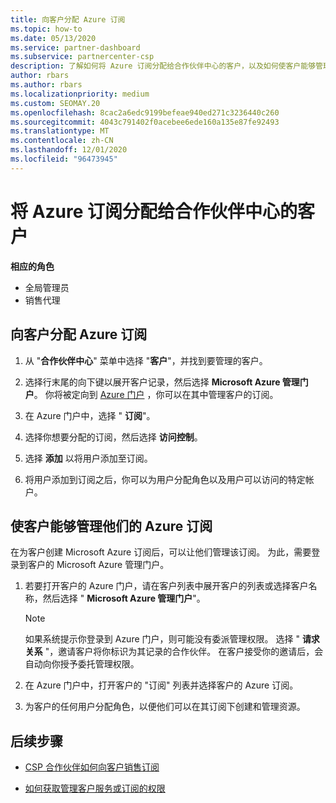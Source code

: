 ```yaml
---
title: 向客户分配 Azure 订阅
ms.topic: how-to
ms.date: 05/13/2020
ms.service: partner-dashboard
ms.subservice: partnercenter-csp
description: 了解如何将 Azure 订阅分配给合作伙伴中心的客户，以及如何使客户能够管理自己的订阅。
author: rbars
ms.author: rbars
ms.localizationpriority: medium
ms.custom: SEOMAY.20
ms.openlocfilehash: 8cac2a6edc9199befeae940ed271c3236440c260
ms.sourcegitcommit: 4043c791402f0acebee6ede160a135e87fe92493
ms.translationtype: MT
ms.contentlocale: zh-CN
ms.lasthandoff: 12/01/2020
ms.locfileid: "96473945"
---
```

# <a name="assigning-azure-subscriptions-to-customers-in-partner-center"></a>将 Azure 订阅分配给合作伙伴中心的客户

**相应的角色**

- 全局管理员
- 销售代理

## <a name="assign-azure-subscriptions-to-your-customers"></a>向客户分配 Azure 订阅

1. 从 "**合作伙伴中心**" 菜单中选择 "**客户**"，并找到要管理的客户。

2. 选择行末尾的向下键以展开客户记录，然后选择 **Microsoft Azure 管理门户**。 你将被定向到 [Azure 门户](https://portal.azure.com/) ，你可以在其中管理客户的订阅。

3. 在 Azure 门户中，选择 " **订阅**"。

4. 选择你想要分配的订阅，然后选择 **访问控制**。

5. 选择 **添加** 以将用户添加至订阅。 

6. 将用户添加到订阅之后，你可以为用户分配角色以及用户可以访问的特定帐户。

## <a name="enable-customers-to-manage-their-azure-subscriptions"></a>使客户能够管理他们的 Azure 订阅

在为客户创建 Microsoft Azure 订阅后，可以让他们管理该订阅。 为此，需要登录到客户的 Microsoft Azure 管理门户。 

1. 若要打开客户的 Azure 门户，请在客户列表中展开客户的列表或选择客户名称，然后选择 " **Microsoft Azure 管理门户**"。

   > [!NOTE]  
   > 如果系统提示你登录到 Azure 门户，则可能没有委派管理权限。 选择 " **请求关系** "，邀请客户将你标识为其记录的合作伙伴。 在客户接受你的邀请后，会自动向你授予委托管理权限。

2. 在 Azure 门户中，打开客户的 "订阅" 列表并选择客户的 Azure 订阅。

3. 为客户的任何用户分配角色，以便他们可以在其订阅下创建和管理资源。

## <a name="next-steps"></a>后续步骤

- [CSP 合作伙伴如何向客户销售订阅](customer-subscriptions.md)

- [如何获取管理客户服务或订阅的权限](customers-revoke-admin-privileges.md)
